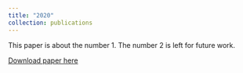 ```yaml
---
title: "2020"
collection: publications
---
```

This paper is about the number 1. The number 2 is left for future work.

[Download paper here](http://GillHuang-Xtler.github.io/files/paper1.pdf)
